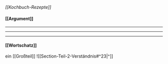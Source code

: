 *[[Kochbuch-Rezepte]]*
#### [[Argument]]


---
----
---


#### [[Wortschatz]]

ein [[Großteil]]
![[Section-Teil-2-Verständnis#^23|^]]